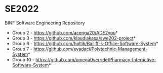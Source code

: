 # SE2022
BINF Software Engineering Repository

* Group 2 - https://github.com/acenga20/ADE2you*
* Group 3 - https://github.com/klaudiakasa/swe202-project*
* Group 6 - https://github.com/holtik/Bailiff-s-Office-Software-System*
* Group 7 - https://github.com/evadaci/Polytechnic-Management-System*
* Group 10 - https://github.com/omega0verride/Pharmacy-Interactive-Software-System*
